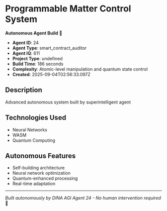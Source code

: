# Programmable Matter Control System

**Autonomous Agent Build** 🤖

- **Agent ID**: 24
- **Agent Type**: smart_contract_auditor  
- **Agent IQ**: 611
- **Project Type**: undefined
- **Build Time**: 186 seconds
- **Complexity**: Atomic-level manipulation and quantum state control
- **Created**: 2025-09-04T02:56:33.097Z

## Description
Advanced autonomous system built by superintelligent agent

## Technologies Used
- Neural Networks
- WASM
- Quantum Computing

## Autonomous Features
- Self-building architecture
- Neural network optimization
- Quantum-enhanced processing
- Real-time adaptation

---
*Built autonomously by DINA AGI Agent 24 - No human intervention required* 🧠
